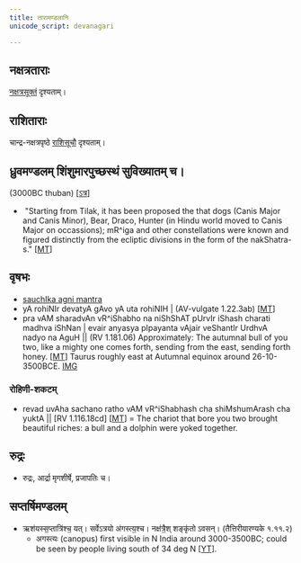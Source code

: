 ```yaml
---
title: तारामण्डलानि
unicode_script: devanagari

---
```


## नक्षत्रताराः
[नक्षत्रसूक्तं](../../../mantraH/worlds/Rk/naxatra-suuktam/) दृश्यताम्।

## राशिताराः
चान्द्र-नक्षत्रपृष्ठे [राशिसूचौ](../chAndra-naxatram/) दृश्यताम्।

## ध्रुवमण्डलम् शिंशुमारपुच्छस्थं सुविख्यातम् च।

(3000BC thuban) \[[ऽत्र](../../mantraH/misc-devas/yajuH/dhruva/)\]

-  "Starting from Tilak, it has been proposed the that dogs (Canis Major and Canis Minor), Bear, Draco, Hunter (in Hindu world moved to Canis Major on occassions); mR^iga and other constellations were known and figured distinctly from the ecliptic divisions in the form of the nakShatra-s." \[[MT](https://manasataramgini.wordpress.com/2013/11/08/anatomy-and-heavens-in-the-boomorphic-universe/)\]

## वृषभः
- [sauchIka agni mantra](https://manasataramgini.wordpress.com/2006/11/21/the-path-of-fire/)
- yA rohiNIr devatyA gAvo yA uta rohiNIH | (AV-vulgate 1.22.3ab) \[[MT](https://manasataramgini.wordpress.com/2013/11/08/anatomy-and-heavens-in-the-boomorphic-universe/)\]
- pra vAM sharadvAn vR^iShabho na niShShAT pUrvIr iShash charati madhva iShNan |
    evair anyasya pIpayanta vAjair veShantIr UrdhvA nadyo na AguH || (RV 1.181.06)
    Approximately: The autumnal bull of you two, like a mighty one comes forth, sending from the east, sending forth honey. \[[MT](https://manasataramgini.wordpress.com/2013/11/08/anatomy-and-heavens-in-the-boomorphic-universe/)\]
    Taurus roughly east at Autumnal equinox around 26-10-3500BCE. [IMG](https://imgur.com/a/ZEcy9)

### रोहिणी-शकटम्
- revad uvAha sachano ratho vAM vR^iShabhash cha shiMshumArash cha yuktA || \[RV 1.116.18cd\] \[[MT](https://manasataramgini.wordpress.com/2013/11/08/anatomy-and-heavens-in-the-boomorphic-universe/)\] = The chariot that bore you two brought beautiful riches: a bull and a dolphin were yoked together.


## रुद्रः
- रुद्रः, आर्द्रा मृगशीर्षे, प्रजापतिः च।

## सप्तर्षिमण्डलम्
- ऋश॑यस्स॒प्तात्रि॑श्च॒ यत्। सर्वेऽत्रयो अ॑गस्त्य॒श्च। नक्ष॑त्रै॒श् शङ्कृ॑तो ऽवसन्। (तैत्तिरीयारण्यके १.११.२)
    - अगस्त्यः (canopus) first visible in N India around 3000-3500BC; could be seen by people living south of 34 deg N \[[YT](https://youtu.be/5R2lXuUMdoo?t=1470)\].
